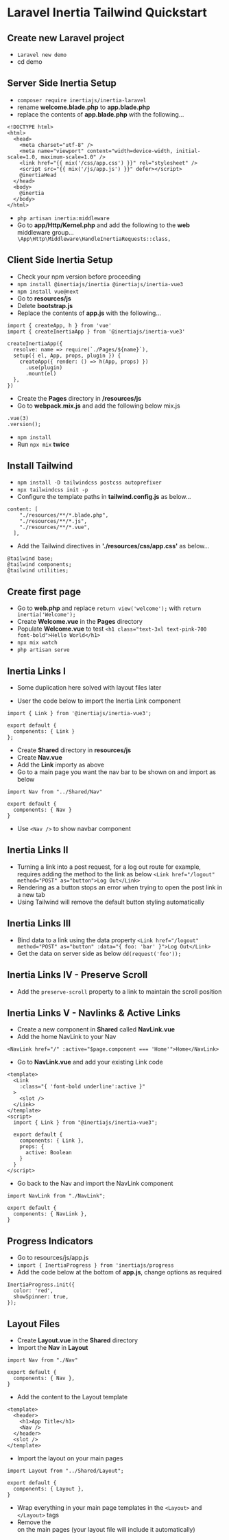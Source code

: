 # Laravel Inertia Tailwind Quickstart 
## Create new Laravel project
- `Laravel new demo`
- cd demo
## Server Side Inertia Setup
- `composer require inertiajs/inertia-laravel`
- rename **welcome.blade.php** to **app.blade.php**
- replace the contents of **app.blade.php** with the following...
```
<!DOCTYPE html>
<html>
  <head>
    <meta charset="utf-8" />
    <meta name="viewport" content="width=device-width, initial-scale=1.0, maximum-scale=1.0" />
    <link href="{{ mix('/css/app.css') }}" rel="stylesheet" />
    <script src="{{ mix('/js/app.js') }}" defer></script>
    @inertiaHead
  </head>
  <body>
    @inertia
  </body>
</html>
```
- `php artisan inertia:middleware`
- Go to **app/Http/Kernel.php** and add the following to the **web** middleware group...
`    \App\Http\Middleware\HandleInertiaRequests::class,`

## Client Side Inertia Setup
- Check your npm version before proceeding
- `npm install @inertiajs/inertia @inertiajs/inertia-vue3`
- `npm install vue@next`
- Go to **resources/js**
- Delete **bootstrap.js**
- Replace the contents of **app.js** with the following...
```
import { createApp, h } from 'vue'
import { createInertiaApp } from '@inertiajs/inertia-vue3'

createInertiaApp({
  resolve: name => require(`./Pages/${name}`),
  setup({ el, App, props, plugin }) {
    createApp({ render: () => h(App, props) })
      .use(plugin)
      .mount(el)
  },
})
```
- Create the **Pages** directory in **/resources/js**
- Go to **webpack.mix.js** and add the following below mix.js
```
.vue(3)
.version();
```
- `npm install`
- Run `npx mix` **twice**

## Install Tailwind
- `npm install -D tailwindcss postcss autoprefixer`
- `npx tailwindcss init -p`
- Configure the template paths in **tailwind.config.js** as below...
```
content: [
    "./resources/**/*.blade.php",
    "./resources/**/*.js",
    "./resources/**/*.vue",
  ],
```
- Add the Tailwind directives in **'./resources/css/app.css'** as below...
```
@tailwind base;
@tailwind components;
@tailwind utilities;
```

## Create first page
- Go to **web.php** and replace `return view('welcome');` with `return inertia('Welcome');`
- Create **Welcome.vue** in the **Pages** directory
- Populate **Welcome.vue** to test `<h1 class="text-3xl text-pink-700 font-bold">Hello World</h1>`
- `npx mix watch`
- `php artisan serve`

## Inertia Links I
* Some duplication here solved with layout files later
- User the code below to import the Inertia Link component
```
import { Link } from '@inertiajs/inertia-vue3';

export default {
  components: { Link }
};
```
- Create **Shared** directory in **resources/js**
- Create **Nav.vue**
- Add the **Link** importy as above
- Go to a main page you want the nav bar to be shown on and import as below

```
import Nav from "../Shared/Nav"

export default {
  components: { Nav }
}
```
- Use `<Nav />` to show navbar component

## Inertia Links II
- Turning a link into a post request, for a log out route for example, requires adding the method to the link as below
`<Link href="/logout" method="POST" as="button">Log Out</Link>`
- Rendering as a button stops an error when trying to open the post link in a new tab
- Using Tailwind will remove the default button styling automatically

## Inertia Links III
- Bind data to a link using the data property
`<Link href="/logout" method="POST" as="button" :data="{ foo: 'bar' }">Log Out</Link>`
- Get the data on server side as below
`dd(request('foo'));`

## Inertia Links IV - Preserve Scroll
- Add the `preserve-scroll` property to a link to maintain the scroll position

## Inertia Links V - Navlinks & Active Links
- Create a new component in **Shared** called **NavLink.vue**
- Add the home NavLink to your Nav

`<NavLink href="/" :active="$page.component === 'Home'">Home</NavLink>`

- Go to **NavLink.vue** and add your existing Link code

```
<template>
  <Link
    :class="{ 'font-bold underline':active }"
  >
    <slot />
  </Link>
</template>
<script>
  import { Link } from "@inertiajs/inertia-vue3";
  
  export default {
    components: { Link },
    props: {
      active: Boolean
    }
  }
</script>
```

- Go back to the Nav and import the NavLink component

```
import NavLink from "./NavLink";

export default {
  components: { NavLink },
}
```

## Progress Indicators
- Go to resources/js/app.js
- `import { InertiaProgress } from 'inertiajs/progress `
- Add the code below at the bottom of **app.js**, change options as required

```
InertiaProgress.init({
  color: 'red',
  showSpinner: true,
});
```

## Layout Files
- Create **Layout.vue** in the **Shared** directory
- Import the **Nav** in **Layout**

```
import Nav from "./Nav"

export default {
  components: { Nav },
}
```

- Add the content to the Layout template

```
<template>
  <header>
    <h1>App Title</h1>
    <Nav />
  </header>
  <slot />
</template>
```

- Import the layout on your main pages

```
import Layout from "../Shared/Layout";

export default {
  components: { Layout },
}
```

- Wrap everything in your main page templates in the `<Layout>` and `</Layout>` tags
- Remove the <Nav /> on the main pages (your layout file will include it automatically)
